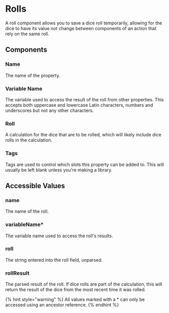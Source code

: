 # Rolls

A roll component allows you to save a dice roll temporarily, allowing for the dice to have its value not change between components of an action that rely on the same roll.

## Components

### Name

The name of the property.

### Variable Name

The variable used to access the result of the roll from other properties. This accepts both uppercase and lowercase Latin characters, numbers and underscores but not any other characters.

### Roll

A calculation for the dice that are to be rolled, which will likely include dice rolls in the calculation.

### Tags

Tags are used to control which slots this property can be added to. This will usually be left blank unless you're making a library.

## Accessible Values

### name

The name of the roll.

### variableName\*

The variable name used to access the roll's results.

### roll

The string entered into the roll field, unparsed.

### rollResult

The parsed result of the roll. If dice rolls are part of the calculation, this will return the result of the dice from the most recent time it was rolled.

{% hint style="warning" %}
All values marked with a \* can only be accessed using an ancestor reference.
{% endhint %}
